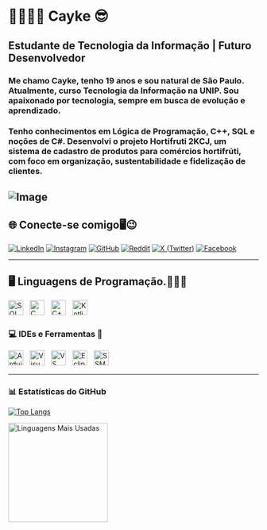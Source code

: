# 👨🧑🏾‍💻 Cayke 😎

## Estudante de Tecnologia da Informação | Futuro Desenvolvedor

### Me chamo **Cayke**, tenho 19 anos e sou natural de São Paulo. Atualmente, curso **Tecnologia da Informação na UNIP**. Sou apaixonado por tecnologia, sempre em busca de evolução e aprendizado.

### Tenho conhecimentos em **Lógica de Programação**, **C++**, **SQL** e noções de **C#**. Desenvolvi o projeto **Hortifruti 2KCJ**, um sistema de cadastro de produtos para comércios hortifrúti, com foco em organização, sustentabilidade e fidelização de clientes.

![Image](https://github.com/user-attachments/assets/b21ca1e2-2493-46ba-b9fe-b56241eb3011)
---

## 🌐 Conecte-se comigo🖥️😉

[![LinkedIn](https://img.shields.io/badge/LinkedIn-0077B5?style=for-the-badge&logo=linkedin&logoColor=white)](www.linkedin.com/in/cayke-cardoso-vilani-santos-08b365292)
[![Instagram](https://img.shields.io/badge/Instagram-E4405F?style=for-the-badge&logo=instagram&logoColor=white)](hhttps://www.instagram.com/cayke_cardoso_)
[![GitHub](https://img.shields.io/badge/GitHub-000000?style=for-the-badge&logo=github&logoColor=white)](https://github.com/caykeprojects)
[![Reddit](https://img.shields.io/badge/Reddit-FF4500?style=for-the-badge&logo=reddit&logoColor=white)](https://www.reddit.com/user/seu-usuario-aqui)
[![X (Twitter)](https://img.shields.io/badge/X-1DA1F2?style=for-the-badge&logo=x&logoColor=white)](https://twitter.com/seu-usuario-aqui)
[![Facebook](https://img.shields.io/badge/Facebook-1877F2?style=for-the-badge&logo=facebook&logoColor=white)](https://www.facebook.com/seu-usuario-aqui)


---



## 🖥️ Linguagens de Programação.🔎🔎😇

<img 
    align="left" 
    alt="SQL" 
    title="SQL" 
    width="30px" 
    style="padding-right: 10px;" 
    src="https://cdn.jsdelivr.net/gh/devicons/devicon/icons/mysql/mysql-original.svg" 
/>
<img 
    align="left" 
    alt="C" 
    title="C" 
    width="30px" 
    style="padding-right: 10px;" 
    src="https://cdn.jsdelivr.net/gh/devicons/devicon/icons/c/c-original.svg" 
/>
<img 
    align="left" 
    alt="C++" 
    title="C++" 
    width="30px" 
    style="padding-right: 10px;" 
    src="https://cdn.jsdelivr.net/gh/devicons/devicon/icons/cplusplus/cplusplus-original.svg" 
/>
<img 
    align="left" 
    alt="Kotlin" 
    title="Kotlin" 
    width="30px" 
    style="padding-right: 10px;" 
    src="https://cdn.jsdelivr.net/gh/devicons/devicon/icons/kotlin/kotlin-original.svg" 
/>

<br/><br/>

### 💻 IDEs e Ferramentas 👀

<img 
    align="left" 
    alt="Arduino" 
    title="Arduino" 
    width="30px" 
    style="padding-right: 10px;" 
    src="https://cdn.jsdelivr.net/gh/devicons/devicon/icons/arduino/arduino-original.svg" 
/>

<img 
    align="left" 
    alt="Visual Studio" 
    title="Visual Studio" 
    width="30px" 
    style="padding-right: 10px;" 
    src="https://cdn.jsdelivr.net/gh/devicons/devicon/icons/visualstudio/visualstudio-plain.svg" 
/>
<img 
    align="left" 
    alt="VS Code" 
    title="Visual Studio Code" 
    width="30px" 
    style="padding-right: 10px;" 
    src="https://cdn.jsdelivr.net/gh/devicons/devicon/icons/vscode/vscode-original.svg" 
/>
<img 
    align="left" 
    alt="Eclipse" 
    title="Eclipse" 
    width="30px" 
    style="padding-right: 10px;" 
    src="https://cdn.jsdelivr.net/gh/devicons/devicon/icons/eclipse/eclipse-original.svg" 
/>
<img 
    align="left" 
    alt="SSMS" 
    title="SQL Server Management Studio" 
    width="30px" 
    style="padding-right: 10px;" 
    src="https://img.icons8.com/color/48/000000/sql.png" 
/>

<br/><br/>

---

### 📊 Estatísticas do GitHub

[![Top Langs](https://github-readme-stats.vercel.app/api/top-langs/?username=caykeprojects&layout=donut&theme=tokyonight)](https://github.com/anuraghazra/github-readme-stats)



  <img 
    align="left" 
    alt="Linguagens Mais Usadas" 
    height="200" 
    src="https://github-readme-stats.vercel.app/api/top-langs/?username=caykeprojects&theme=tokyonight&layout=compact&custom_title=Tecnologias&langs_count=9" 
  />
</p>

